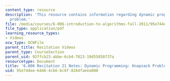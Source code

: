 ```yaml
---
content_type: resource
description: 'This resource contains information regarding dynamic programming: knapsack
  problem.'
file: /media/courses/6-006-introduction-to-algorithms-fall-2011/95e744ee64464cb6bc8f8264faeea080_MIT6_006F11_rec21.pdf
file_type: application/pdf
learning_resource_types:
- Videos
ocw_type: OCWFile
parent_title: Recitation Videos
parent_type: CourseSection
parent_uid: 92ffcb23-abbe-6cb4-7823-19d55858f37a
resourcetype: Document
title: '6.006 Recitation 21 Notes: Dynamic Programming: Knapsack Problem'
uid: 95e744ee-6446-4cb6-bc8f-8264faeea080
---
```

